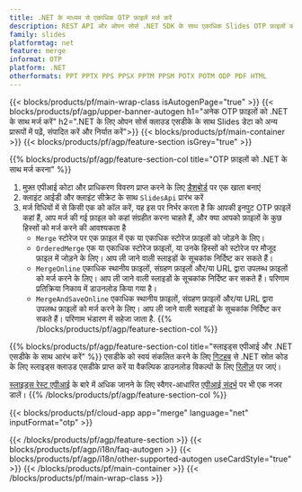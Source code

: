 ```yaml
---
title: .NET के माध्यम से एकाधिक OTP फ़ाइलें मर्ज करें
description: REST API और ओपन सोर्स .NET SDK के साथ एकाधिक Slides OTP फ़ाइलों को मर्ज करें
family: slides
platformtag: net
feature: merge
informat: OTP
platform: .NET
otherformats: PPT PPTX PPS PPSX PPTM PPSM POTX POTM ODP PDF HTML
---
```


{{< blocks/products/pf/main-wrap-class isAutogenPage="true" >}}
{{< blocks/products/pf/agp/upper-banner-autogen h1="अनेक OTP फ़ाइलों को .NET के साथ मर्ज करें" h2=".NET के लिए ओपन सोर्स क्लाउड एसडीके के साथ Slides डेटा को अन्य प्रारूपों में पढ़ें, संपादित करें और निर्यात करें">}}
{{< blocks/products/pf/main-container >}}
{{< blocks/products/pf/agp/feature-section isGrey="true" >}}

{{% blocks/products/pf/agp/feature-section-col title="OTP फ़ाइलों को .NET के साथ मर्ज करना" %}}
1. मुफ़्त एपीआई कोटा और प्राधिकरण विवरण प्राप्त करने के लिए <a href="https://dashboard.aspose.cloud/">डैशबोर्ड</a> पर एक खाता बनाएं
1. क्लाइंट आईडी और क्लाइंट सीक्रेट के साथ ```SlidesApi``` प्रारंभ करें
1. मर्ज विधियों में से किसी एक को कॉल करें, यह इस पर निर्भर करता है कि आपकी इनपुट OTP फ़ाइलें कहां हैं, आप मर्ज की गई फ़ाइल को कहां संग्रहीत करना चाहते हैं, और क्या आपको फ़ाइलों के कुछ हिस्सों को मर्ज करने की आवश्यकता है
    - ```Merge``` स्टोरेज पर एक फ़ाइल में एक या एकाधिक स्टोरेज फ़ाइलों को जोड़ने के लिए।
    - ```OrderedMerge``` एक या एकाधिक स्टोरेज फ़ाइलों, या उनके हिस्सों को स्टोरेज पर मौजूद फ़ाइल में जोड़ने के लिए। आप ली जाने वाली स्लाइडों के सूचकांक निर्दिष्ट कर सकते हैं।
    - ```MergeOnline``` एकाधिक स्थानीय फ़ाइलों, संग्रहण फ़ाइलों और/या URL द्वारा उपलब्ध फ़ाइलों को मर्ज करने के लिए। आप ली जाने वाली स्लाइडों के सूचकांक निर्दिष्ट कर सकते हैं। परिणाम प्रतिक्रिया निकाय में डाउनलोड किया गया है।
    - ```MergeAndSaveOnline``` एकाधिक स्थानीय फ़ाइलों, संग्रहण फ़ाइलों और/या URL द्वारा उपलब्ध फ़ाइलों को मर्ज करने के लिए। आप ली जाने वाली स्लाइडों के सूचकांक निर्दिष्ट कर सकते हैं। परिणाम भंडारण में सहेजा जाता है.
{{% /blocks/products/pf/agp/feature-section-col %}}

{{% blocks/products/pf/agp/feature-section-col title="स्लाइड्स एपीआई और .NET एसडीके के साथ आरंभ करें" %}}
एसडीके को स्वयं संकलित करने के लिए [गिटहब](https://github.com/aspose-slides-cloud/aspose-slides-cloud-dotnet) से .NET स्रोत कोड के लिए स्लाइड्स क्लाउड एसडीके प्राप्त करें या वैकल्पिक डाउनलोड विकल्पों के लिए [रिलीज़](https://releases.aspose.cloud/) पर जाएं।

[स्लाइड्स रेस्ट एपीआई](https://products.aspose.cloud/slides/curl/) के बारे में अधिक जानने के लिए स्वैगर-आधारित [एपीआई संदर्भ](https://apireference.aspose.cloud/slides/) पर भी एक नजर डालें।
{{% /blocks/products/pf/agp/feature-section-col %}}

{{< blocks/products/pf/cloud-app app="merge" language="net" inputFormat="otp" >}}

{{< /blocks/products/pf/agp/feature-section >}}
{{< blocks/products/pf/agp/i18n/faq-autogen >}}
{{< blocks/products/pf/agp/i18n/other-supported-autogen useCardStyle="true" >}}
{{< /blocks/products/pf/main-container >}}
{{< /blocks/products/pf/main-wrap-class >}}